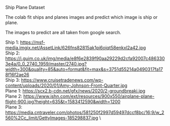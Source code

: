 Ship Plane Dataset

The colab fit ships and planes images and predict which image is ship or plane.

The images to predict are all taken from google search.

Ship 1: https://msf-media.imgix.net/AssetLink/626fns82815ak1pi6ojqt58enkxl2a42.jpg \
Ship 2: https://i.guim.co.uk/img/media/e8f6e2839f90aa29229d2cfa92007c4863303e4a/0_0_2740_1959/master/2740.jpg?width=300&quality=85&auto=format&fit=max&s=3751d55214a0490317fa178f16f2ae26 \
Ship 3: https://www.cruisetradenews.com/wp-content/uploads/2020/01/Amy-Johnson-Front-Quarter.jpg
 \
Plane 1: https://scx2.b-cdn.net/gfx/news/2020/2-groundbreaki.jpg \
Plane 2: https://www.ishn.com/ext/resources/900x550/airplane-plane-flight-900.jpg?height=635&t=1583412590&width=1200 \
Plane 3: https://media.cntraveler.com/photos/581250f2997d59497dccf8bc/16:9/w_2560%2Cc_limit/GettyImages-185298837.jpg \
